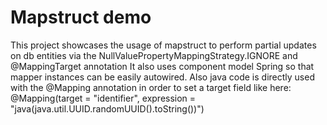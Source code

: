 # Mapstruct demo

This project showcases the usage of mapstruct to perform partial updates on db entities via the NullValuePropertyMappingStrategy.IGNORE and @MappingTarget annotation
It also uses component model Spring so that mapper instances can be easily autowired.
Also java code is directly used with the @Mapping annotation in order to set a target field like here: @Mapping(target = "identifier", expression = "java(java.util.UUID.randomUUID().toString())")

